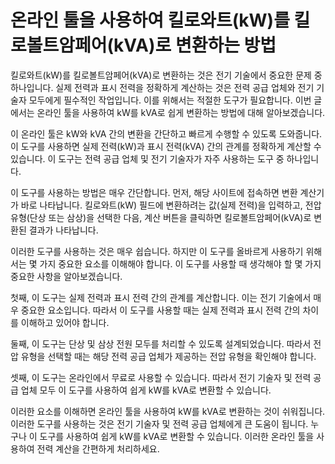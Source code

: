 온라인 툴을 사용하여 킬로와트(kW)를 킬로볼트암페어(kVA)로 변환하는 방법
===========================================

킬로와트(kW)를 킬로볼트암페어(kVA)로 변환하는 것은 전기 기술에서 중요한 문제 중 하나입니다. 실제 전력과 표시 전력을 정확하게 계산하는 것은 전력 공급 업체와 전기 기술자 모두에게 필수적인 작업입니다. 이를 위해서는 적절한 도구가 필요합니다. 이번 글에서는 온라인 툴을 사용하여 kW를 kVA로 쉽게 변환하는 방법에 대해 알아보겠습니다.

이 온라인 툴은 kW와 kVA 간의 변환을 간단하고 빠르게 수행할 수 있도록 도와줍니다. 이 도구를 사용하면 실제 전력(kW)과 표시 전력(kVA) 간의 관계를 정확하게 계산할 수 있습니다. 이 도구는 전력 공급 업체 및 전기 기술자가 자주 사용하는 도구 중 하나입니다.

이 도구를 사용하는 방법은 매우 간단합니다. 먼저, 해당 사이트에 접속하면 변환 계산기가 바로 나타납니다. 킬로와트(kW) 필드에 변환하려는 값(실제 전력)을 입력하고, 전압 유형(단상 또는 삼상)을 선택한 다음, 계산 버튼을 클릭하면 킬로볼트암페어(kVA)로 변환된 결과가 나타납니다.

이러한 도구를 사용하는 것은 매우 쉽습니다. 하지만 이 도구를 올바르게 사용하기 위해서는 몇 가지 중요한 요소를 이해해야 합니다. 이 도구를 사용할 때 생각해야 할 몇 가지 중요한 사항을 알아보겠습니다.

첫째, 이 도구는 실제 전력과 표시 전력 간의 관계를 계산합니다. 이는 전기 기술에서 매우 중요한 요소입니다. 따라서 이 도구를 사용할 때는 실제 전력과 표시 전력 간의 차이를 이해하고 있어야 합니다.

둘째, 이 도구는 단상 및 삼상 전원 모두를 처리할 수 있도록 설계되었습니다. 따라서 전압 유형을 선택할 때는 해당 전력 공급 업체가 제공하는 전압 유형을 확인해야 합니다.

셋째, 이 도구는 온라인에서 무료로 사용할 수 있습니다. 따라서 전기 기술자 및 전력 공급 업체 모두 이 도구를 사용하여 쉽게 kW를 kVA로 변환할 수 있습니다.

이러한 요소를 이해하면 온라인 툴을 사용하여 kW를 kVA로 변환하는 것이 쉬워집니다. 이러한 도구를 사용하는 것은 전기 기술자 및 전력 공급 업체에게 큰 도움이 됩니다. 누구나 이 도구를 사용하여 쉽게 kW를 kVA로 변환할 수 있습니다. 이러한 온라인 툴을 사용하여 전력 계산을 간편하게 처리하세요.
